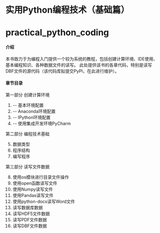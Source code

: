 # 实用Python编程技术（基础篇）
# practical_python_coding

#### 介绍
本书致力于为编程入门提供一个较为系统的教程，包括创建计算环境、IDE使用、基本编程知识、各种数据文件的读写。
此处提供该书的各章代码，特别是读写DBF文件的源代码（该代码库拟提交PyPI，在此进行维护）。

#### 章节目录
第一部分 创建计算环境

1. -- 基本环境配置
2. -- Anaconda环境配置
3. -- IPython环境配置
4. -- 使用集成开发环境PyCharm

第二部分 编程技术基础

5. 数据类型
6. 程序结构
7. 编写程序

第三部分 读写文件数据

8. 使用os模块进行目录文件操作
9. 使用open函数读写文件
10. 使用Numpy读写文件
11. 使用Pandas读写文件
12. 使用python-docx读写Word文件
13. 读写数据库数据
14. 读写HDF5文件数据
15. 读写PDF文件数据
16. 读写DBF文件数据


